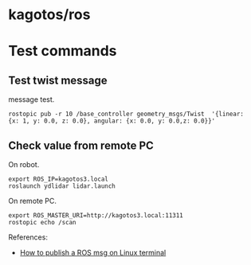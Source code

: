 # kagotos/ros

# Test commands

## Test twist message
message test.
```
rostopic pub -r 10 /base_controller geometry_msgs/Twist  '{linear:  {x: 1, y: 0.0, z: 0.0}, angular: {x: 0.0, y: 0.0,z: 0.0}}'
```

## Check value from remote PC

On robot.

```
export ROS_IP=kagotos3.local
roslaunch ydlidar lidar.launch
```

On remote PC.
```
export ROS_MASTER_URI=http://kagotos3.local:11311
rostopic echo /scan
```

References:
- [How to publish a ROS msg on Linux terminal](https://answers.ros.org/question/218818/how-to-publish-a-ros-msg-on-linux-terminal/)
